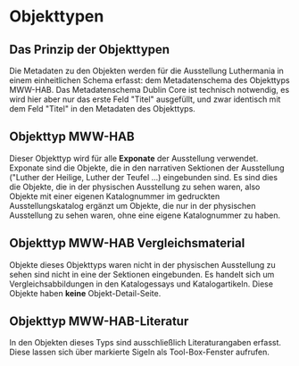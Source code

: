 # Objekttypen

## Das Prinzip der Objekttypen

Die Metadaten zu den Objekten werden für die Ausstellung Luthermania in einem einheitlichen Schema erfasst: dem Metadatenschema des Objekttyps MWW-HAB. Das Metadatenschema Dublin Core ist technisch notwendig, es wird hier aber nur das erste Feld "Titel" ausgefüllt, und zwar identisch mit dem Feld "Titel" in den Metadaten des Objekttyps.

## Objekttyp MWW-HAB

Dieser Objekttyp wird für alle **Exponate** der Ausstellung verwendet. Exponate sind die Objekte, die in den narrativen Sektionen der Ausstellung ("Luther der Heilige, Luther der Teufel ...) eingebunden sind. Es sind dies die Objekte, die in der physischen Ausstellung zu sehen waren, also Objekte mit einer eigenen Katalognummer im gedruckten Ausstellungskatalog ergänzt um Objekte, die nur in der physischen Ausstellung zu sehen waren, ohne eine eigene Katalognummer zu haben.

## Objekttyp MWW-HAB Vergleichsmaterial

Objekte dieses Objekttyps waren nicht in der physischen Ausstellung zu sehen sind nicht in eine der Sektionen eingebunden. Es handelt sich um Vergleichsabbildungen in den Katalogessays und Katalogartikeln. Diese Objekte haben **keine** Objekt-Detail-Seite.

## Objekttyp MWW-HAB-Literatur

In den Objekten dieses Typs sind ausschließlich Literaturangaben erfasst. Diese lassen sich über markierte Sigeln als Tool-Box-Fenster aufrufen. 

